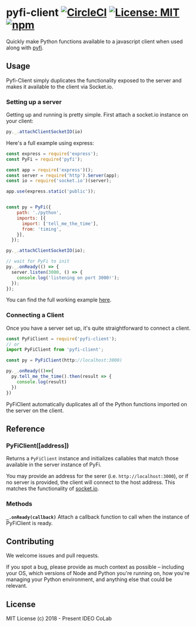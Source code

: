 # pyfi-client [![CircleCI](https://circleci.com/gh/IDEO-coLAB/pyfi-client/tree/master.svg?style=shield&circle-token=:circle-token)](https://circleci.com/gh/IDEO-coLAB/pyfi-client/tree/master) [![License: MIT](https://img.shields.io/badge/License-MIT-blue.svg)](https://github.com/IDEO-coLAB/pyfi-client/blob/master/LICENSE) [![npm](https://img.shields.io/npm/v/pyfi-client.svg)](https://www.npmjs.com/package/pyfi-client)

Quickly make Python functions available to a javascript client when used along with [pyfi](https://github.com/ideo-colab/pyfi).

## Usage

Pyfi-Client simply duplicates the functionality exposed to the server and makes it available to the client via Socket.io.


### Setting up a server
Getting up and running is pretty simple. First attach a socket.io instance on your client:
```js
py._.attachClientSocketIO(io)
```

Here's a full example using express:
```js
const express = require('express');
const PyFi = require('pyfi');

const app = require('express')();
const server = require('http').Server(app);
const io = require('socket.io')(server);

app.use(express.static('public'));


const py = PyFi({
    path: './python',
    imports: [{
      import: ['tell_me_the_time'],
      from: 'timing',
    }],
  });

py._.attachClientSocketIO(io);

// wait for PyFi to init
py._.onReady(() => {
  server.listen(3000, () => {
    console.log('listening on port 3000!');
  });
});
```
You can find the full working example [here](https://github.com/IDEO-coLAB/pyfi-client/tree/master/example).

### Connecting a Client

Once you have a server set up, it's quite straightforward to connect a client.

```js
const PyFiClient = require('pyfi-client');
// or
import PyFiClient from 'pyfi-client';

const py = PyFiClient(http://localhost:3000)

py._.onReady(()=>{
  py.tell_me_the_time().then(result => {
    console.log(result)
  })
})
```
PyFiClient automatically duplicates all of the Python functions imported on the server on the client.

## Reference

### PyFiClient([address])
Returns a `PyFiClient` instance and initializes callables that match those available in the server instance of PyFi.

You may provide an address for the serer (i.e. `http://localhost:3000`), or if no server is provided, the client will connect to the host address. This matches the functionality of [socket.io](https://socket.io/).


### Methods
**`_.onReady(callback)`**
Attach a callback function to call when the instance of PyFiClient is ready.


## Contributing
We welcome issues and pull requests.

If you spot a bug, please provide as much context as possible – including your OS, which versions of Node and Python you're running on, how you're managing your Python environment, and anything else that could be relevant.

## License
MIT License (c) 2018 - Present IDEO CoLab
